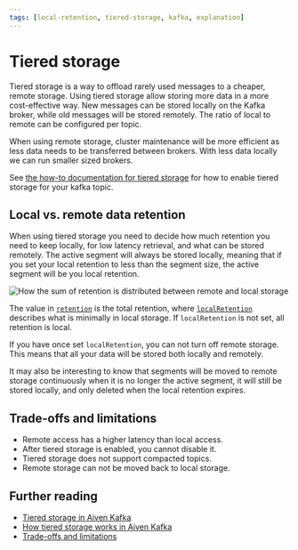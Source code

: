 ```yaml
---
tags: [local-retention, tiered-storage, kafka, explanation]
---
```


# Tiered storage

Tiered storage is a way to offload rarely used messages to a cheaper, remote storage.
Using tiered storage allow storing more data in a more cost-effective way.
New messages can be stored locally on the Kafka broker, while old messages will be stored remotely.
The ratio of local to remote can be configured per topic.

When using remote storage, cluster maintenance will be more efficient as less data needs to be transferred between brokers.
With less data locally we can run smaller sized brokers.

See [the how-to documentation for tiered storage](../how-to/tiered-storage.md) for how to enable tiered storage for your kafka topic.

## Local vs. remote data retention

When using tiered storage you need to decide how much retention you need to keep locally, for low latency retrieval, and what can be stored remotely.
The active segment will always be stored locally, meaning that if you set your local retention to less than the segment size, the active segment will be you local retention.

![How the sum of retention is distributed between remote and local storage](/assets/tiered-storage.svg)

The value in [`retention`](../reference/kafka-topic-spec.md#configretentionbytes) is the total retention, where [`localRetention`](../reference/kafka-topic-spec.md#configlocalretentionbytes) describes what is minimally in local storage.
If `localRetention` is not set, all retention is local.

If you have once set `localRetention`, you can not turn off remote storage.
This means that all your data will be stored both locally and remotely.

It may also be interesting to know that segments will be moved to remote storage continuously when it is no longer the active segment, it will still be stored locally, and only deleted when the local retention expires.

## Trade-offs and limitations

- Remote access has a higher latency than local access.
- After tiered storage is enabled, you cannot disable it.
- Tiered storage does not support compacted topics.
- Remote storage can not be moved back to local storage.

## Further reading

- [Tiered storage in Aiven Kafka](https://aiven.io/docs/products/kafka/concepts/kafka-tiered-storage)
- [How tiered storage works in Aiven Kafka](https://aiven.io/docs/products/kafka/concepts/tiered-storage-how-it-works)
- [Trade-offs and limitations](https://aiven.io/docs/products/kafka/concepts/tiered-storage-limitations)
